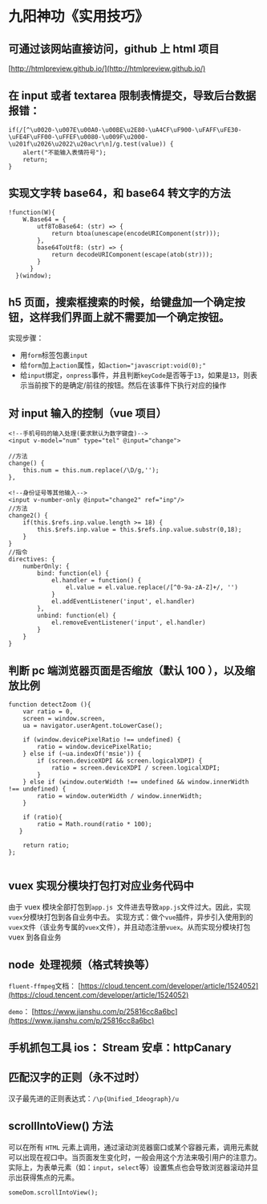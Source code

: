 # 九阳神功《实用技巧》

## 可通过该网站直接访问，github 上 html 项目

[http://htmlpreview.github.io/](http://htmlpreview.github.io/)

## 在 input 或者 textarea 限制表情提交，导致后台数据报错：

```
if(/[^\u0020-\u007E\u00A0-\u00BE\u2E80-\uA4CF\uF900-\uFAFF\uFE30-\uFE4F\uFF00-\uFFEF\u0080-\u009F\u2000-\u201f\u2026\u2022\u20ac\r\n]/g.test(value)) {
    alert("不能输入表情符号");
    return;
}
```

## 实现文字转 base64，和 base64 转文字的方法

```
!function(W){  
    W.Base64 = {     
        utf8ToBase64: (str) => {       
            return btoa(unescape(encodeURIComponent(str)));    
        },
        base64ToUtf8: (str) => {        
            return decodeURIComponent(escape(atob(str)));     
        }  
      }
  }(window);
```

## h5 页面，搜索框搜索的时候，给键盘加一个确定按钮，这样我们界面上就不需要加一个确定按钮。

实现步骤：

- 用`form`标签包裹`input`
- 给`form`加上`action`属性，如`action="javascript:void(0);"`
- 给`input`绑定，`onpress`事件，并且判断`keyCode`是否等于`13`，如果是`13`，则表示当前按下的是确定/前往的按钮。然后在该事件下执行对应的操作

## 对 input 输入的控制（vue 项目）

```
<!--手机号码的输入处理(要求默认为数字键盘)-->
<input v-model="num" type="tel" @input="change">

//方法
change() {
    this.num = this.num.replace(/\D/g,'');
},

<!--身份证号等其他输入-->
<input v-number-only @input="change2" ref="inp"/>
//方法
change2() {
    if(this.$refs.inp.value.length >= 18) {
        this.$refs.inp.value = this.$refs.inp.value.substr(0,18);
    }
}
//指令
directives: {
    numberOnly: {
        bind: function(el) {
            el.handler = function() {
                el.value = el.value.replace(/[^0-9a-zA-Z]+/, '')
            }
            el.addEventListener('input', el.handler)
        },
        unbind: function(el) {
            el.removeEventListener('input', el.handler)
        }
    }
}
```

## 判断 pc 端浏览器页面是否缩放（默认 100 ），以及缩放比例

```
function detectZoom (){
    var ratio = 0,
    screen = window.screen,
    ua = navigator.userAgent.toLowerCase();

    if (window.devicePixelRatio !== undefined) {
        ratio = window.devicePixelRatio;
    } else if (~ua.indexOf('msie')) {
        if (screen.deviceXDPI && screen.logicalXDPI) {
            ratio = screen.deviceXDPI / screen.logicalXDPI;
        }
    } else if (window.outerWidth !== undefined && window.innerWidth !== undefined) {
        ratio = window.outerWidth / window.innerWidth;
    }

    if (ratio){
        ratio = Math.round(ratio * 100);
   }

    return ratio;
};


```

## vuex 实现分模块打包打对应业务代码中

由于 vuex 模块全部打包到`app.js`  文件进去导致`app.js`文件过大。因此，实现`vuex`分模块打包到各自业务中去。
实现方式：做个`vue`插件，异步引入使用到的`vuex文`件（该业务专属的`vuex`文件），并且动态注册`vuex`。从而实现分模块打包 vuex 到各自业务
<img :src="$withBase('/imgs/1.png')" >
<img :src="$withBase('/imgs/2.png')">

## node  处理视频（格式转换等）

`fluent-ffmpeg`文档： [https://cloud.tencent.com/developer/article/1524052](https://cloud.tencent.com/developer/article/1524052)

`demo`： [https://www.jianshu.com/p/25816cc8a6bc](https://www.jianshu.com/p/25816cc8a6bc)

## 手机抓包工具 ios： Stream 安卓：httpCanary

## 匹配汉字的正则（永不过时）

汉子最先进的正则表达式：`/\p{Unified_Ideograph}/u`

## scrollIntoView() 方法

可以在所有 `HTML` 元素上调用，通过滚动浏览器窗口或某个容器元素，调用元素就可以出现在视口中。当页面发生变化时，一般会用这个方法来吸引用户的注意力。实际上，为表单元素（如：`input`，`select`等）设置焦点也会导致浏览器滚动并显示出获得焦点的元素。

```
someDom.scrollIntoView();
```
